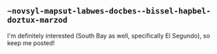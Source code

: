## `~novsyl-mapsut-labwes-docbes--bissel-hapbel-doztux-marzod`
I'm definitely interested (South Bay as well, specifically El Segundo), so keep me posted!